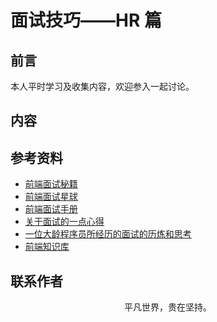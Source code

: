 # 面试技巧——HR 篇

## 前言

本人平时学习及收集内容，欢迎参入一起讨论。

## 内容

## 参考资料

- [前端面试秘籍](https://github.com/yisainan/web-interview)
- [前端面试星球](https://github.com/lgwebdream/FE-Interview)
- [前端面试手册](https://github.com/elecrabbit/front-end-interview)
- [关于面试的一点心得](https://mp.weixin.qq.com/s/LBSTpeWDvJ56iYpkCo6Ecw)
- [一位大龄程序员所经历的面试的历炼和思考](https://www.cnblogs.com/lovesqcc/p/14354921.html)
- [前端知识库](https://www.html5iq.com/6010198a9ab55c133a95671a.html)
## 联系作者

<div align="center">
    <p>
        平凡世界，贵在坚持。
    </p>
    <img :src="$withBase('/about/contact.png')" />
</div>
